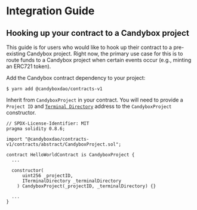 # Integration Guide

## Hooking up your contract to a Candybox project

This guide is for users who would like to hook up their contract to a pre-existing Candybox project. Right now, the primary use case for this is to route funds to a Candybox project when certain events occur (e.g., minting an ERC721 token).

Add the Candybox contract dependency to your project:

```
$ yarn add @candyboxdao/contracts-v1
```

Inherit from `CandyboxProject` in your contract. You will need to provide a `Project ID` and [`Terminal Directory`](../protocol-v1/terminal-directory.md) address to the `CandyboxProject` constructor.

```
// SPDX-License-Identifier: MIT
pragma solidity 0.8.6;

import "@candyboxdao/contracts-v1/contracts/abstract/CandyboxProject.sol";

contract HelloWorldContract is CandyboxProject {
  ...

  constructor(
      uint256 _projectID,
      ITerminalDirectory _terminalDirectory
    ) CandyboxProject(_projectID, _terminalDirectory) {}

  ...
}
```